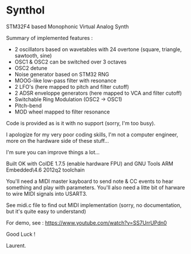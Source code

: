 Synthol
=======

STM32F4 based Monophonic Virtual Analog Synth

Summary of implemented features :

- 2 oscillators based on wavetables with 24 overtone (square, triangle, sawtooth, sine)
- OSC1 & OSC2 can be switched over 3 octaves
- OSC2 detune
- Noise generator based on STM32 RNG
- MOOG-like low-pass filter with resonance
- 2 LFO's (here mapped to pitch and filter cutoff)
- 2 ADSR enveloppe generators (here mapped to VCA and filter cutoff)
- Switchable Ring Modulation (OSC2 -> OSC1)
- Pitch-bend
- MOD wheel mapped to filter resonance

Code is provided as is it with no support (sorry, I'm too busy).

I apologize for my very poor coding skills, I'm not a computer engineer, more on the hardware side of these stuff...

I'm sure you can improve things a lot...

Built OK with CoIDE 1.7.5 (enable hardware FPU) and GNU Tools ARM Embedded\4.6 2012q2 toolchain

You'll need a MIDI master kayboard to send note & CC events to hear something and play with parameters. You'll also need 
a litte bit of harware to wire MIDI signals into USART3.

See midi.c file to find out MIDI implementation (sorry, no documentation, but it's quite easy to understand)

For demo, see : https://www.youtube.com/watch?v=SS7UrrUPdn0

Good Luck !

Laurent.




